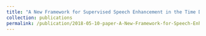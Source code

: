 ```yaml
---
title: "A New Framework for Supervised Speech Enhancement in the Time Domain"
collection: publications
permalink: /publication/2018-05-10-paper-A-New-Framework-for-Speech-Enhancement-in-the-Time-Domain-number-3.md
---
```

